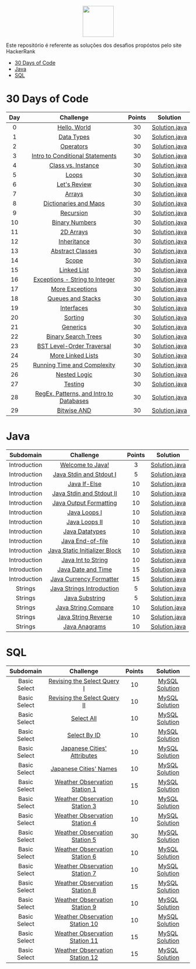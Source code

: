 <p align="center">
    <a href="https://www.hackerrank.com/carlos_er7">
        <img height=85 src="https://d3keuzeb2crhkn.cloudfront.net/hackerrank/assets/styleguide/logo_wordmark-f5c5eb61ab0a154c3ed9eda24d0b9e31.svg">
    </a>
</p>
<p>Este repositório é referente as soluções dos desafios propóstos pelo site HackerRank</p>

* [30 Days of Code](#30-days-of-code)
* [Java](#java)
* [SQL](#sql)


# 30 Days of Code

| Day |                                                Challenge                                                          | Points |                                                                                   Solution                                                                                      |
|:---:|:-----------------------------------------------------------------------------------------------------------------:|:------:|:-------------------------------------------------------------------------------------------------------------------------------------------------------------------------------:|
|  0  | [Hello, World](https://www.hackerrank.com/challenges/30-hello-world)                                              |   30   | [Solution.java](https://github.com/CarlosEReis/HackerRank/blob/master/30%20Days%20of%20Code/Day%2000%20-%20Hello%2C%20World/Solution.java)                                      |
|  1  | [Data Types](https://www.hackerrank.com/challenges/30-data-types)                                                 |   30   | [Solution.java](https://github.com/CarlosEReis/HackerRank/blob/master/30%20Days%20of%20Code/Day%2001%20-%20Data%20Types/Solution.java)                                          |
|  2  | [Operators](https://www.hackerrank.com/challenges/30-operators)                                                   |   30   | [Solution.java](https://github.com/CarlosEReis/HackerRank/blob/master/30%20Days%20of%20Code/Day%2002%20-%20Operators/Solution.java)                                             |
|  3  | [Intro to Conditional Statements](https://www.hackerrank.com/challenges/30-conditional-statements)                |   30   | [Solution.java](https://github.com/CarlosEReis/HackerRank/blob/master/30%20Days%20of%20Code/Day%2003%20-%20Intro%20to%20Conditional%20Statements/Solution.java)                 |
|  4  | [Class vs. Instance](https://www.hackerrank.com/challenges/30-class-vs-instance)                                  |   30   | [Solution.java](https://github.com/CarlosEReis/HackerRank/blob/master/30%20Days%20of%20Code/Day%2004%20-%20Class%20vs.%20Instance/Person.java)                                  |
|  5  | [Loops](https://www.hackerrank.com/challenges/30-loops)                                                           |   30   | [Solution.java](https://github.com/CarlosEReis/HackerRank/blob/master/30%20Days%20of%20Code/Day%2005%20-%20Loops/Solution.java)                                                 |
|  6  | [Let's Review](https://www.hackerrank.com/challenges/30-review-loop)                                              |   30   | [Solution.java](https://github.com/CarlosEReis/HackerRank/blob/master/30%20Days%20of%20Code/Day%2006%20-%20Let's%20Review/Solution.java)                                        |
|  7  | [Arrays](https://www.hackerrank.com/challenges/30-arrays)                                                         |   30   | [Solution.java](https://github.com/CarlosEReis/HackerRank/blob/master/30%20Days%20of%20Code/Day%2007%20-%20Arrays/Solution.java)                                                |
|  8  | [Dictionaries and Maps](https://www.hackerrank.com/challenges/30-dictionaries-and-maps)                           |   30   | [Solution.java](https://github.com/CarlosEReis/HackerRank/blob/master/30%20Days%20of%20Code/Day%2008%20-%20Dictionaries%20and%20Maps/Solution.java)                             |
|  9  | [Recursion](https://www.hackerrank.com/challenges/30-recursion)                                                   |   30   | [Solution.java](https://github.com/CarlosEReis/HackerRank/blob/master/30%20Days%20of%20Code/Day%2009%20-%20Recursion/Solution.java)                                             |
|  10 | [Binary Numbers](https://www.hackerrank.com/challenges/30-binary-numbers)                                         |   30   | [Solution.java](https://github.com/CarlosEReis/HackerRank/blob/master/30%20Days%20of%20Code/Day%2010%20-%20Binary%20Numbers/Solution.java)                                      |
|  11 | [2D Arrays](https://www.hackerrank.com/challenges/30-2d-arrays)                                                   |   30   | [Solution.java](https://github.com/CarlosEReis/HackerRank/blob/master/30%20Days%20of%20Code/Day%2011%20-%202D%20Arrays/Solution.java)                                           |
|  12 | [Inheritance](https://www.hackerrank.com/challenges/30-inheritance)                                               |   30   | [Solution.java](https://github.com/CarlosEReis/HackerRank/blob/master/30%20Days%20of%20Code/Day%2012%20-%20Inheritance/Solution.java)                                           |
|  13 | [Abstract Classes](https://www.hackerrank.com/challenges/30-abstract-classes)                                     |   30   | [Solution.java](https://github.com/CarlosEReis/HackerRank/blob/master/30%20Days%20of%20Code/Day%2013%20-%20Abstract%20Classes/Solution.java)                                    |
|  14 | [Scope](https://www.hackerrank.com/challenges/30-scope)                                                           |   30   | [Solution.java](https://github.com/CarlosEReis/HackerRank/blob/master/30%20Days%20of%20Code/Day%2014%20-%20Scope/Solution.java)                                                 |
|  15 | [Linked List](https://www.hackerrank.com/challenges/30-linked-list)                                               |   30   | [Solution.java](https://github.com/CarlosEReis/HackerRank/blob/master/30%20Days%20of%20Code/Day%2015%20-%20Linked%20List/Solution.java)                                         |
|  16 | [Exceptions - String to Integer](https://www.hackerrank.com/challenges/30-exceptions-string-to-integer)           |   30   | [Solution.java](https://github.com/CarlosEReis/HackerRank/blob/master/30%20Days%20of%20Code/Day%2016%20-%20Exceptions%20-%20String%20to%20Integer/Solution.java)                |
|  17 | [More Exceptions](https://www.hackerrank.com/challenges/30-more-exceptions)                                       |   30   | [Solution.java](https://github.com/CarlosEReis/HackerRank/blob/master/30%20Days%20of%20Code/Day%2017%20-%20More%20Exceptions/Solution.java)                                     |
|  18 | [Queues and Stacks](https://www.hackerrank.com/challenges/30-queues-stacks)                                       |   30   | [Solution.java](https://github.com/CarlosEReis/HackerRank/blob/master/30%20Days%20of%20Code/Day%2018%20-%20Queues%20and%20Stacks/Solution.java)                                 |
|  19 | [Interfaces](https://www.hackerrank.com/challenges/30-interfaces)                                                 |   30   | [Solution.java](https://github.com/CarlosEReis/HackerRank/blob/master/30%20Days%20of%20Code/Day%2019%20-%20Interfaces/Solution.java)                                            |
|  20 | [Sorting](https://www.hackerrank.com/challenges/30-sorting)                                                       |   30   | [Solution.java](https://github.com/CarlosEReis/HackerRank/blob/master/30%20Days%20of%20Code/Day%2020%20-%20Sorting/Solution.java)                                               |
|  21 | [Generics](https://www.hackerrank.com/challenges/30-generics)                                                     |   30   | [Solution.java](https://github.com/CarlosEReis/HackerRank/blob/master/30%20Days%20of%20Code/Day%2021%20-%20Generics/Generics.java)                                              |
|  22 | [Binary Search Trees](https://www.hackerrank.com/challenges/30-binary-search-trees)                               |   30   | [Solution.java](https://github.com/CarlosEReis/HackerRank/blob/master/30%20Days%20of%20Code/Day%2022%20-%20Binary%20Search%20Trees/Solution.java)                               |
|  23 | [BST Level-Order Traversal](https://www.hackerrank.com/challenges/30-binary-trees)                                |   30   | [Solution.java](https://github.com/CarlosEReis/HackerRank/blob/master/30%20Days%20of%20Code/Day%2023%20-%20BST%20Level-Order%20Traversal/Solution.java)                         |
|  24 | [More Linked Lists](https://www.hackerrank.com/challenges/30-linked-list-deletion)                                |   30   | [Solution.java](https://github.com/CarlosEReis/HackerRank/blob/master/30%20Days%20of%20Code/Day%2024%20-%20More%20Linked%20Lists/Solution.java)                                 |
|  25 | [Running Time and Complexity](https://www.hackerrank.com/challenges/30-running-time-and-complexity)               |   30   | [Solution.java](https://github.com/CarlosEReis/HackerRank/blob/master/30%20Days%20of%20Code/Day%2025%20-%20Running%20Time%20and%20Complexity/Solution.java)                     |
|  26 | [Nested Logic](https://www.hackerrank.com/challenges/30-nested-logic)                                             |   30   | [Solution.java](https://github.com/CarlosEReis/HackerRank/blob/master/30%20Days%20of%20Code/Day%2026%20-%20Nested%20Logic/Solution.java)                                        |
|  27 | [Testing](https://www.hackerrank.com/challenges/30-testing)                                                       |   30   | [Solution.java](https://github.com/CarlosEReis/HackerRank/blob/master/30%20Days%20of%20Code/Day%2027%20-%20Testing/Solution.java)                                               |
|  28 | [RegEx, Patterns, and Intro to Databases](https://www.hackerrank.com/challenges/30-regex-patterns/problem)        |   30   | [Solution.java](https://github.com/CarlosEReis/HackerRank/blob/master/30%20Days%20of%20Code/Day%2028%20-%20RegEx%2C%20Patterns%2C%20and%20Intro%20to%20Databases/Solution.java) |
|  29 | [Bitwise AND](https://www.hackerrank.com/challenges/30-bitwise-and/problem)                                       |   30   | [Solution.java](https://github.com/CarlosEReis/HackerRank/blob/master/30%20Days%20of%20Code/Day%2029%20-%20Bitwise%20AND/Solution.java)                                         |

# Java

|          Subdomain          |                                                         Challenge                                                        | Points |                                                                                         Solution                                                        |
|:---------------------------:|:------------------------------------------------------------------------------------------------------------------------:|:------:|:-------------------------------------------------------------------------------------------------------------------------------------------------------:|
|         Introduction        | [Welcome to Java!](https://www.hackerrank.com/challenges/welcome-to-java)                                                |    3   | [Solution.java](https://github.com/CarlosEReis/HackerRank/blob/master/Java/Introduction/01%20-%20Welcome%20to%20Java!/Solution.java)                    |
|         Introduction        | [Java Stdin and Stdout I](https://www.hackerrank.com/challenges/java-stdin-and-stdout-1)                                 |    5   | [Solution.java](https://github.com/CarlosEReis/HackerRank/blob/master/Java/Introduction/02%20-%20Java%20Stdin%20and%20Stdout%20I/Solution.java)         |
|         Introduction        | [Java If-Else](https://www.hackerrank.com/challenges/java-if-else)                                                       |   10   | [Solution.java](https://github.com/CarlosEReis/HackerRank/blob/master/Java/Introduction/03%20-%20Java%20If-Else/Solution.java)                          |
|         Introduction        | [Java Stdin and Stdout II](https://www.hackerrank.com/challenges/java-stdin-stdout)                                      |   10   | [Solution.java](https://github.com/CarlosEReis/HackerRank/blob/master/Java/Introduction/04%20-%20Java%20Stdin%20and%20Stdout%20II/Solution.java)        |
|         Introduction        | [Java Output Formatting](https://www.hackerrank.com/challenges/java-output-formatting)                                   |   10   | [Solution.java](https://github.com/CarlosEReis/HackerRank/blob/master/Java/Introduction/05%20-%20Java%20Output%20Formatting/Solution.java)              |
|         Introduction        | [Java Loops I](https://www.hackerrank.com/challenges/java-loops-i)                                                       |   10   | [Solution.java](https://github.com/CarlosEReis/HackerRank/blob/master/Java/Introduction/06%20-%20Java%20Loops%20I/Solution.java)                        |
|         Introduction        | [Java Loops II](https://www.hackerrank.com/challenges/java-loops)                                                        |   10   | [Solution.java](https://github.com/CarlosEReis/HackerRank/blob/master/Java/Introduction/07%20-%20Java%20Loops%20II/Solution.java)                       |
|         Introduction        | [Java Datatypes](https://www.hackerrank.com/challenges/java-datatypes)                                                   |   10   | [Solution.java](https://github.com/CarlosEReis/HackerRank/tree/master/Java/Introduction/08%20-%20Java%20Datatypes)                                      |
|         Introduction        | [Java End-of-file](https://www.hackerrank.com/challenges/java-end-of-file)                                               |   10   | [Solution.java](https://github.com/CarlosEReis/HackerRank/blob/master/Java/Introduction/09%20-%20Java%20End-of-file/Solution.java)                      |
|         Introduction        | [Java Static Initializer Block](https://www.hackerrank.com/challenges/java-static-initializer-block)                     |   10   | [Solution.java](https://github.com/CarlosEReis/HackerRank/blob/master/Java/Introduction/10%20-%20Java%20Static%20Initializer%20Block/Solution.java)     |
|         Introduction        | [Java Int to String](https://www.hackerrank.com/challenges/java-int-to-string)                                           |   10   | [Solution.java](https://github.com/CarlosEReis/HackerRank/blob/master/Java/Introduction/11%20-%20Java%20Int%20to%20String/Solution.java)                |
|         Introduction        | [Java Date and Time](https://www.hackerrank.com/challenges/java-date-and-time)                                           |   15   | [Solution.java](https://github.com/CarlosEReis/HackerRank/blob/master/Java/Introduction/12%20-%20Java%20Date%20and%20Time/Solution.java)                |
|         Introduction        | [Java Currency Formatter](https://www.hackerrank.com/challenges/java-currency-formatter)                                 |   15   | [Solution.java](https://github.com/CarlosEReis/HackerRank/blob/master/Java/Introduction/13%20-%20Java%20Currency%20Formatter/Solution.java)             |
|           Strings           | [Java Strings Introduction](https://www.hackerrank.com/challenges/java-strings-introduction)                             |    5   | [Solution.java](https://github.com/CarlosEReis/HackerRank/blob/master/Java/Strings/01%20-%20Java%20Strings%20Introduction/Solution.java)                |
|           Strings           | [Java Substring](https://www.hackerrank.com/challenges/java-substring)                                                   |    5   | [Solution.java](https://github.com/CarlosEReis/HackerRank/blob/master/Java/Strings/02%20-%20Java%20Substring/Solution.java)                             |
|           Strings           | [Java String Compare](https://www.hackerrank.com/challenges/java-string-compare)                                         |   10   | [Solution.java](https://github.com/CarlosEReis/HackerRank/blob/master/Java/Strings/03%20-%20Java%20Substring%20Comparisons/Solution.java)               |
|           Strings           | [Java String Reverse](https://www.hackerrank.com/challenges/java-string-reverse)                                         |   10   | [Solution.java](https://github.com/CarlosEReis/HackerRank/blob/master/Java/Strings/04%20-%20Java%20String%20Reverse/Solution.java)                      |
|           Strings           | [Java Anagrams](https://www.hackerrank.com/challenges/java-anagrams)                                                     |   10   | [Solution.java](https://github.com/CarlosEReis/HackerRank/blob/master/Java/Strings/05%20-%20Java%20Anagrams/Solution.java)                              |



# SQL

|      Subdomain      |                                                           Challenge                                                          | Points |                                                                           Solution                                                                          |
|:-------------------:|:----------------------------------------------------------------------------------------------------------------------------:|:------:|:-----------------------------------------------------------------------------------------------------------------------------------------------------------:|
|     Basic Select    | [Revising the Select Query I](https://www.hackerrank.com/challenges/revising-the-select-query)                               |   10   | [MySQL Solution](https://github.com/CarlosEReis/HackerRank/blob/master/SQL/Basic%20Select/01%20-%20Revising%20the%20Select%20Query%20I.sql)                 |
|     Basic Select    | [Revising the Select Query II](https://www.hackerrank.com/challenges/revising-the-select-query-2)                            |   10   | [MySQL Solution](https://github.com/CarlosEReis/HackerRank/blob/master/SQL/Basic%20Select/02%20-%20Revising%20the%20Select%20Query%20II.sql)                |
|     Basic Select    | [Select All](https://www.hackerrank.com/challenges/select-all-sql)                                                           |   10   | [MySQL Solution](https://github.com/CarlosEReis/HackerRank/blob/master/SQL/Basic%20Select/03%20-%20Select%20All.sql)                                        |
|     Basic Select    | [Select By ID](https://www.hackerrank.com/challenges/select-by-id)                                                           |   10   | [MySQL Solution](https://github.com/CarlosEReis/HackerRank/blob/master/SQL/Basic%20Select/04%20-%20Select%20By%20ID%20.sql)                                 |
|     Basic Select    | [Japanese Cities' Attributes](https://www.hackerrank.com/challenges/japanese-cities-attributes)                              |   10   | [MySQL Solution](https://github.com/CarlosEReis/HackerRank/blob/master/SQL/Basic%20Select/05%20-%20Japanese%20Cities'%20Attributes.sql)                     |
|     Basic Select    | [Japanese Cities' Names](https://www.hackerrank.com/challenges/japanese-cities-name)                                         |   10   | [MySQL Solution](https://github.com/CarlosEReis/HackerRank/blob/master/SQL/Basic%20Select/06%20-%20Japanese%20Cities'%20Names.sql)                          |
|     Basic Select    | [Weather Observation Station 1](https://www.hackerrank.com/challenges/weather-observation-station-1)                         |   15   | [MySQL Solution](https://github.com/CarlosEReis/HackerRank/blob/master/SQL/Basic%20Select/07%20-%20Weather%20Observation%20Station%201.sql)                 |
|     Basic Select    | [Weather Observation Station 3](https://www.hackerrank.com/challenges/weather-observation-station-3)                         |   10   | [MySQL Solution](https://github.com/CarlosEReis/HackerRank/blob/master/SQL/Basic%20Select/08%20-%20Weather%20Observation%20Station%203.sql)                 |
|     Basic Select    | [Weather Observation Station 4](https://www.hackerrank.com/challenges/weather-observation-station-4)                         |   10   | [MySQL Solution](https://github.com/CarlosEReis/HackerRank/blob/master/SQL/Basic%20Select/09%20-%20Weather%20Observation%20Station%204.sql)                 |
|     Basic Select    | [Weather Observation Station 5](https://www.hackerrank.com/challenges/weather-observation-station-5)                         |   30   | [MySQL Solution](https://github.com/CarlosEReis/HackerRank/blob/master/SQL/Basic%20Select/10%20-%20Weather%20Observation%20Station%205.sql)                 |
|     Basic Select    | [Weather Observation Station 6](https://www.hackerrank.com/challenges/weather-observation-station-6)                         |   10   | [MySQL Solution](https://github.com/CarlosEReis/HackerRank/blob/master/SQL/Basic%20Select/11%20-%20Weather%20Observation%20Station%206.sql)                 |
|     Basic Select    | [Weather Observation Station 7](https://www.hackerrank.com/challenges/weather-observation-station-7)                         |   10   | [MySQL Solution](https://github.com/CarlosEReis/HackerRank/blob/master/SQL/Basic%20Select/12%20-%20Weather%20Observation%20Station%207.sql)                 |
|     Basic Select    | [Weather Observation Station 8](https://www.hackerrank.com/challenges/weather-observation-station-8)                         |   15   | [MySQL Solution](https://github.com/CarlosEReis/HackerRank/blob/master/SQL/Basic%20Select/13%20-%20Weather%20Observation%20Station%208.sql)                 |
|     Basic Select    | [Weather Observation Station 9](https://www.hackerrank.com/challenges/weather-observation-station-9)                         |   10   | [MySQL Solution](https://github.com/CarlosEReis/HackerRank/blob/master/SQL/Basic%20Select/14%20-%20Weather%20Observation%20Station%209.sql)                 |
|     Basic Select    | [Weather Observation Station 10](https://www.hackerrank.com/challenges/weather-observation-station-10)                       |   10   | [MySQL Solution](https://github.com/CarlosEReis/HackerRank/blob/master/SQL/Basic%20Select/15%20-%20Weather%20Observation%20Station%2010.sql)                |
|     Basic Select    | [Weather Observation Station 11](https://www.hackerrank.com/challenges/weather-observation-station-11)                       |   15   | [MySQL Solution](https://github.com/CarlosEReis/HackerRank/blob/master/SQL/Basic%20Select/16%20-%20Weather%20Observation%20Station%2011.sql)                |
|     Basic Select    | [Weather Observation Station 12](https://www.hackerrank.com/challenges/weather-observation-station-12)                       |   15   | [MySQL Solution](https://github.com/CarlosEReis/HackerRank/blob/master/SQL/Basic%20Select/17%20-%20Weather%20Observation%20Station%2012.sql)                |
